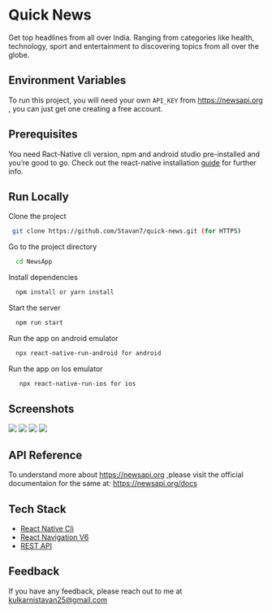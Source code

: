 
# Quick News

Get top headlines from all over India.
Ranging from categories like health, technology, sport and entertainment to discovering topics from all over the globe.

## Environment Variables

To run this project, you will need your own `API_KEY` from https://newsapi.org , you can just get one creating a free account.






## Prerequisites

You need Ract-Native cli version, npm and android studio pre-installed and you’re good to go.
Check out the react-native installation [guide](https://reactnative.dev/docs/environment-setup) for further info.
## Run Locally

Clone the project

```bash
 git clone https://github.com/Stavan7/quick-news.git (for HTTPS)
```

Go to the project directory

```bash
  cd NewsApp
```

Install dependencies

```bash
  npm install or yarn install
```

Start the server

```bash
  npm run start
```

Run the app on android emulator

```bash
  npx react-native-run-android for android  
```

Run the app on Ios emulator

```bash
   npx react-native-run-ios for ios
```
## Screenshots

![](https://github.com/Stavan7/quick-news/blob/main/screenshots/HomeScreen.png)
![](https://github.com/Stavan7/quick-news/blob/main/screenshots/DiscoverPage.png)
![](https://github.com/Stavan7/quick-news/blob/main/screenshots/HealthTab.png)
![](https://github.com/Stavan7/quick-news/blob/main/screenshots/SearchResults.png)




## API Reference

To understand more about https://newsapi.org ,please visit the official documentaion for the same at: https://newsapi.org/docs


## Tech Stack

 - [React Native Cli](https://reactnative.dev/)
 - [React Navigation V6](https://reactnavigation.org/)
 - [REST API](https://newsapi.org)


## Feedback

If you have any feedback, please reach out to me at kulkarnistavan25@gmail.com

